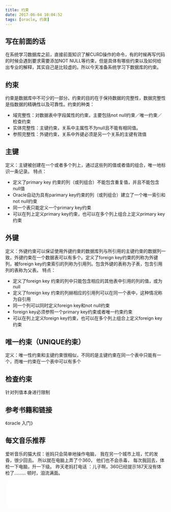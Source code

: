 ```yaml
---
title: 约束
date: 2017-06-04 10:04:52
tags: [oracle, 约束]
---
```


## 写在前面的话
在系统学习数据库之前，直接前面知识了解CURD操作的命令，有的时候再写代码的时候会遇到要求需要添加NOT NULL等约束，但是具体有哪些约束以及如何给出专业的解释，其实自己是比较虚的。所以今天准备系统学习下数据库的约束。

## 约束
约束是数据库中不可少的一部分。约束的目的在于保持数据的完整性，数据完整性是指数据的精确性以及可靠性。约束的种类：
* 域完整性：对数据表中字段属性的约束，主要包括not null约束／唯一约束／检查约束
* 实体完整性：主键约束，关系中主属性不为null且不能有相同值。
* 参照完整性：外键约束，关系中外键必须是另一个关系的主键有效值

<!-- more -->
## 主键
定义：主键被创建在一个或者多个列上，通过这些列的值或者值的组合，唯一地标识一条记录。
特点：
* 定义了primary key 约束的列（或列组合）不能包含重复值，并且不能包含null值
* Oracle自动为具有parimary key约束的列（或列组合）建立了一个唯一索引和not null约束
* 同一个表只能定义一个primary key约束
* 可以在列上定义primary key约束，也可以在多个列上组合上定义primary key约束

## 外键
定义：外键约束可以保证使用外键约束的数据库列与所引用的主键约束的数据列一致，外键约束在一个数据表可以有多个。定义了foreign key约束的列称为外键列，被foreign key约束索引的列称为引用列。包含外键的表称为子表，包含引用列的表称为父表。
特点：
* 定义了foreign key 约束的列中只能包含相应的其他表中引用的列的值，或为null
* 定义了foreign key 约束的列赫相应的引用列可以在同一个表中，这种情况称为自引用
* 同一个列可以同时定义foreign key和not null约束
* foreign key必须参照一个primary key约束或者唯一约束约束
* 可以在列上定义foreign key约束，也可以在多个列上组合上定义foreign key约束

## 唯一约束（UNIQUE约束）
定义：唯一性约束和主键约束很相似，不同的是主键约束在同一个表中只能有一个，而唯一约束在一个表中可以有多个

## 检查约束
针对列值本身进行限制


## 参考书籍和链接
《oracle 入门》

## 每文音乐推荐
爱听音乐的猫大叔：爸妈只会简单地操作电脑，
我在另一个城市上班，忙的发昏，很少回去。
所以就在电脑上弄了个360，
他们也不会杀毒，
每次我回去，体检一下电脑，升一下级。
昨天老妈打电话 ：儿子啊，360已经提示187天没有体检了………
顿时，泪流满面。

<iframe frameborder="no" border="0" marginwidth="0" marginheight="0" width=330 height=86 src="//music.163.com/outchain/player?type=2&id=5149899&auto=1&height=66"></iframe>